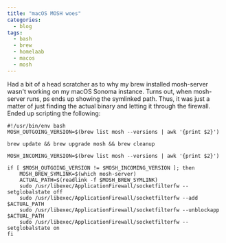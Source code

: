 ```yaml
---
title: "macOS MOSH woes"
categories:
  - blog
tags:
  - bash
  - brew
  - homelaab
  - macos
  - mosh
---
```


Had a bit of a head scratcher as to why my brew installed mosh-server wasn't working on my macOS Sonoma instance.  Turns out, when mosh-server runs, ps ends up showing the symlinked path. Thus, it was just a matter of just finding the actual binary and letting it through the firewall. Ended up scripting the following:

```
#!/usr/bin/env bash
MOSH_OUTGOING_VERSION=$(brew list mosh --versions | awk '{print $2}')

brew update && brew upgrade mosh && brew cleanup

MOSH_INCOMING_VERSION=$(brew list mosh --versions | awk '{print $2}')

if [ $MOSH_OUTGOING_VERSION != $MOSH_INCOMING_VERSION ]; then
    MOSH_BREW_SYMLINK=$(which mosh-server)
    ACTUAL_PATH=$(readlink -f $MOSH_BREW_SYMLINK)
    sudo /usr/libexec/ApplicationFirewall/socketfilterfw --setglobalstate off
    sudo /usr/libexec/ApplicationFirewall/socketfilterfw --add $ACTUAL_PATH
    sudo /usr/libexec/ApplicationFirewall/socketfilterfw --unblockapp $ACTUAL_PATH
    sudo /usr/libexec/ApplicationFirewall/socketfilterfw --setglobalstate on
fi
```
